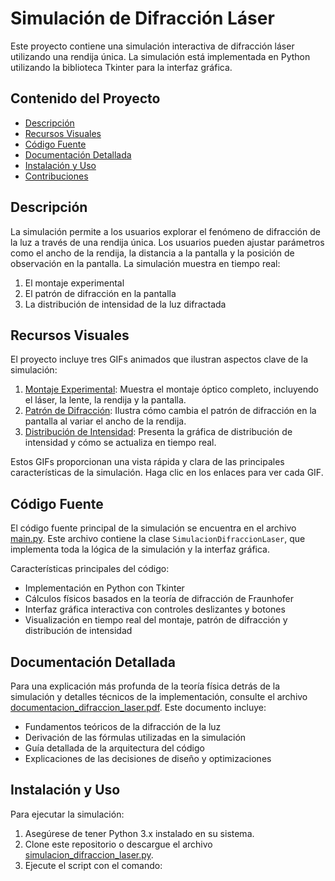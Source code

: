 # Simulación de Difracción Láser

Este proyecto contiene una simulación interactiva de difracción láser utilizando una rendija única. La simulación está implementada en Python utilizando la biblioteca Tkinter para la interfaz gráfica.

## Contenido del Proyecto

- [Descripción](#descripción)
- [Recursos Visuales](#recursos-visuales)
- [Código Fuente](#código-fuente)
- [Documentación Detallada](#documentación-detallada)
- [Instalación y Uso](#instalación-y-uso)
- [Contribuciones](#contribuciones)

## Descripción

La simulación permite a los usuarios explorar el fenómeno de difracción de la luz a través de una rendija única. Los usuarios pueden ajustar parámetros como el ancho de la rendija, la distancia a la pantalla y la posición de observación en la pantalla. La simulación muestra en tiempo real:

1. El montaje experimental
2. El patrón de difracción en la pantalla
3. La distribución de intensidad de la luz difractada

## Recursos Visuales

El proyecto incluye tres GIFs animados que ilustran aspectos clave de la simulación:

1. [Montaje Experimental](./montaje_experimental.gif): Muestra el montaje óptico completo, incluyendo el láser, la lente, la rendija y la pantalla.
2. [Patrón de Difracción](./patron_difraccion.gif): Ilustra cómo cambia el patrón de difracción en la pantalla al variar el ancho de la rendija.
3. [Distribución de Intensidad](./distribucion_intensidad.gif): Presenta la gráfica de distribución de intensidad y cómo se actualiza en tiempo real.

Estos GIFs proporcionan una vista rápida y clara de las principales características de la simulación. Haga clic en los enlaces para ver cada GIF.

## Código Fuente

El código fuente principal de la simulación se encuentra en el archivo [main.py](./main.py). Este archivo contiene la clase `SimulacionDifraccionLaser`, que implementa toda la lógica de la simulación y la interfaz gráfica.

Características principales del código:

- Implementación en Python con Tkinter
- Cálculos físicos basados en la teoría de difracción de Fraunhofer
- Interfaz gráfica interactiva con controles deslizantes y botones
- Visualización en tiempo real del montaje, patrón de difracción y distribución de intensidad

## Documentación Detallada

Para una explicación más profunda de la teoría física detrás de la simulación y detalles técnicos de la implementación, consulte el archivo [documentacion_difraccion_laser.pdf](./documentacion_difraccion_laser.pdf). Este documento incluye:

- Fundamentos teóricos de la difracción de la luz
- Derivación de las fórmulas utilizadas en la simulación
- Guía detallada de la arquitectura del código
- Explicaciones de las decisiones de diseño y optimizaciones

## Instalación y Uso

Para ejecutar la simulación:

1. Asegúrese de tener Python 3.x instalado en su sistema.
2. Clone este repositorio o descargue el archivo [simulacion_difraccion_laser.py](./simulacion_difraccion_laser.py).
3. Ejecute el script con el comando:
